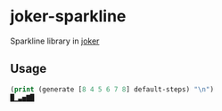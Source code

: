 # joker-sparkline

Sparkline library in [joker](https://joker-lang.org/)


## Usage
```clj
(print (generate [8 4 5 6 7 8] default-steps) "\n")
█▁▃▅▇█
```
